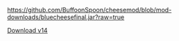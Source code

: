 https://github.com/BuffoonSpoon/cheesemod/blob/mod-downloads/bluecheesefinal.jar?raw=true

[Download v14](https://github.com/BuffoonSpoon/cheesemod/blob/mod-downloads/bluecheesefinal.jar?raw=true)
